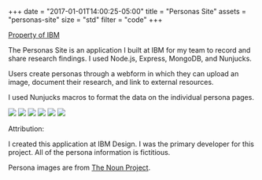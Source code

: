 +++
date = "2017-01-01T14:00:25-05:00"
title = "Personas Site"
assets = "personas-site"
size = "std"
filter = "code"
+++

<a class="link" href="#attribution">Property of IBM</a> 


The Personas Site is an application I built at IBM for my team to record and share research findings. I used Node.js, Express, MongoDB, and Nunjucks.

Users create personas through a webform in which they can upload an image, document their research, and link to external resources.

I used Nunjucks macros to format the data on the individual persona pages.

<div class="sidebyside"></div>

<img class="full browser topmargin" src="/img/personas-site/home.png"/>
<img class="full browser" src="/img/personas-site/felix.png"/>
<img class="full browser" src="/img/personas-site/management.png"/>
<img class="full browser" src="/img/personas-site/newpersona.png"/>
<img class="full browser" src="/img/personas-site/patrick.png"/>
<img class="full browser" src="/img/personas-site/metadata.png"/>

<a name="attribution">Attribution:</a>

I created this application at IBM Design. I was the primary developer for this project. All of the persona information is fictitious.

Persona images are from <a class="link" href="https://thenounproject.com/yuluck/">The Noun Project</a>.